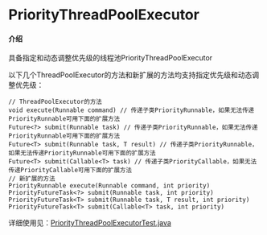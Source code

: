 # PriorityThreadPoolExecutor

#### 介绍
具备指定和动态调整优先级的线程池PriorityThreadPoolExecutor

以下几个ThreadPoolExecutor的方法和新扩展的方法均支持指定优先级和动态调整优先级：
```
// ThreadPoolExecutor的方法
void execute(Runnable command) // 传递子类PriorityRunnable，如果无法传递PriorityRunnable可用下面的扩展方法
Future<?> submit(Runnable task) // 传递子类PriorityRunnable，如果无法传递PriorityRunnable可用下面的扩展方法
Future<T> submit(Runnable task, T result) // 传递子类PriorityRunnable，如果无法传递PriorityRunnable可用下面的扩展方法
Future<T> submit(Callable<T> task) // 传递子类PriorityCallable，如果无法传递PriorityCallable可用下面的扩展方法
// 新扩展的方法
PriorityRunnable execute(Runnable command, int priority)
PriorityFutureTask<?> submit(Runnable task, int priority)
PriorityFutureTask<T> submit(Runnable task, T result, int priority)
PriorityFutureTask<T> submit(Callable<T> task, int priority)
```

详细使用见：[PriorityThreadPoolExecutorTest.java](https://gitee.com/wlfcolin/PriorityThreadPoolExecutor/blob/master/priority-thread-pool-executor/src/test/java/me/andy5/util/concurrent/test/PriorityThreadPoolExecutorTest.java)